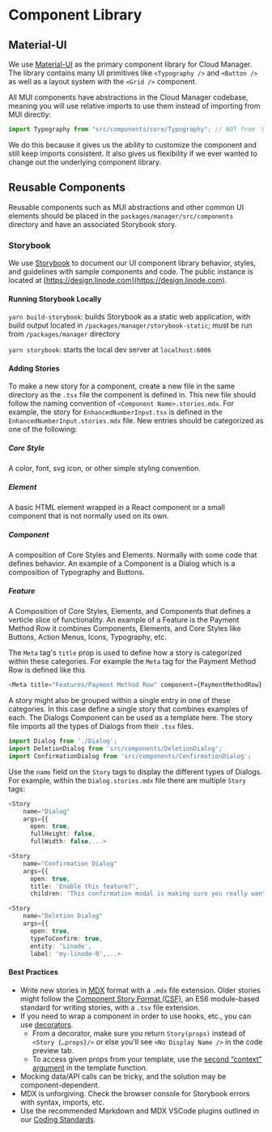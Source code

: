 # Component Library

## Material-UI

We use [Material-UI](https://material-ui.com/) as the primary component library for Cloud Manager. The library contains many UI primitives like `<Typography />` and `<Button />` as well as a layout system with the `<Grid />` component.

All MUI components have abstractions in the Cloud Manager codebase, meaning you will use relative imports to use them instead of importing from MUI directly:

```ts
import Typography from "src/components/core/Typography"; // NOT from '@mui/material/Typography'
```

We do this because it gives us the ability to customize the component and still keep imports consistent. It also gives us flexibility if we ever wanted to change out the underlying component library.

## Reusable Components

Reusable components such as MUI abstractions and other common UI elements should be placed in the `packages/manager/src/components` directory and have an associated Storybook story.

### Storybook

We use [Storybook](https://storybook.js.org/) to document our UI component library behavior, styles, and guidelines with sample components and code. The public instance is located at [https://design.linode.com](https://design.linode.com).

#### Running Storybook Locally

`yarn build-storybook`: builds Storybook as a static web application, with build output located in `/packages/manager/storybook-static`; must be run from `/packages/manager` directory

`yarn storybook`: starts the local dev server at `localhost:6006`

#### Adding Stories

To make a new story for a component, create a new file in the same directory as the `.tsx` file the component is defined in. This new file should follow the naming convention of `<Component Name>.stories.mdx`.
For example, the story for `EnhancedNumberInput.tsx` is defined in the `EnhancedNumberInput.stories.mdx` file. New entries should be categorized as one of the following:

##### Core Style
A color, font, svg icon, or other simple styling convention.
##### Element
A basic HTML element wrapped in a React component or a small component that is not normally used on its own.
##### Component
A composition of Core Styles and Elements. Normally with some code that defines behavior. An example of a Component is a Dialog which is a composition of Typography and Buttons.
##### Feature
A Composition of Core Styles, Elements, and Components that defines a verticle slice of functionality. An example of a Feature is the Payment Method Row it combines Components, Elements, and Core Styles like Buttons, Action Menus, Icons, Typography, etc.

The `Meta` tag's `title` prop is used to define how a story is categorized within these categories. For example the `Meta` tag for the Payment Method Row is defined like this
```ts
<Meta title="Features/Payment Method Row" component={PaymentMethodRow} />
```

A story might also be grouped within a single entry in one of these categories. In this case define a single story that combines examples of each. The Dialogs Component can be used as a template here. The story file imports all the types of Dialogs from their `.tsx` files. 

```ts
import Dialog from './Dialog';
import DeletionDialog from 'src/components/DeletionDialog';
import ConfirmationDialog from 'src/components/ConfirmationDialog';
```

Use the `name` field on the `Story` tags to display the different types of Dialogs. For example, within the `Dialog.stories.mdx` file there are multiple `Story` tags:

```ts
<Story
    name="Dialog"
    args={{
      open: true,
      fullHeight: false,
      fullWidth: false,...>
```
```ts
<Story
    name="Confirmation Dialog"
    args={{
      open: true,
      title: 'Enable this feature?',
      children: 'This confirmation modal is making sure you really want to do this.',...>
```
```ts
<Story
    name="Deletion Dialog"
    args={{
      open: true,
      typeToConfirm: true,
      entity: 'Linode',
      label: 'my-linode-0',...>
```
#### Best Practices

- Write new stories in [MDX](https://storybook.js.org/docs/react/api/mdx) format with a `.mdx` file extension. Older stories might follow the [Component Story Format (CSF)](https://storybook.js.org/docs/react/api/csf), an ES6 module-based standard for writing stories, with a `.tsx` file extension.
- If you need to wrap a component in order to use hooks, etc., you can use [decorators](https://storybook.js.org/docs/react/writing-stories/decorators).
  - From a decorator, make sure you return `Story(props)` instead of `<Story {…props}/>` or else you’ll see `<No Display Name />` in the code preview tab.
  - To access given props from your template, use the [second “context” argument](https://github.com/linode/manager/pull/8060/files#diff-c7a7ccf5bc5311daaff07fd6fd33a40e4e73a06b4df8a337f9ce94f0577fdceeR13) in the template function.
- Mocking data/API calls can be tricky, and the solution may be component-dependent.
- MDX is unforgiving. Check the browser console for Storybook errors with syntax, imports, etc.
- Use the recommended Markdown and MDX VSCode plugins outlined in our [Coding Standards](./13-coding-standards.md).
